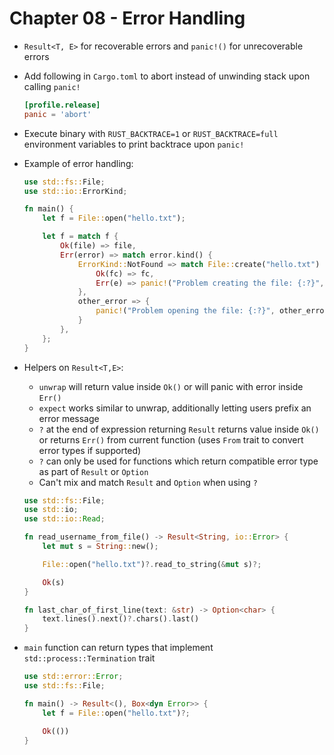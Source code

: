 # Chapter 08 - Error Handling

- `Result<T, E>` for recoverable errors and `panic!()` for unrecoverable errors

- Add following in `Cargo.toml` to abort instead of unwinding stack upon calling `panic!`

    ```toml
    [profile.release]
    panic = 'abort'
    ```

- Execute binary with `RUST_BACKTRACE=1` or `RUST_BACKTRACE=full` environment variables to print backtrace upon `panic!`

- Example of error handling:

    ```rust
    use std::fs::File;
    use std::io::ErrorKind;

    fn main() {
        let f = File::open("hello.txt");

        let f = match f {
            Ok(file) => file,
            Err(error) => match error.kind() {
                ErrorKind::NotFound => match File::create("hello.txt") {
                    Ok(fc) => fc,
                    Err(e) => panic!("Problem creating the file: {:?}", e),
                },
                other_error => {
                    panic!("Problem opening the file: {:?}", other_error)
                }
            },
        };
    }
    ```

- Helpers on `Result<T,E>`:
    * `unwrap` will return value inside `Ok()` or will panic with error inside `Err()`
    * `expect` works similar to unwrap, additionally letting users prefix an error message
    * `?` at the end of expression returning `Result` returns value inside `Ok()` or returns `Err()` from current function (uses `From` trait to convert error types if supported)
    * `?` can only be used for functions which return compatible error type as part of `Result` or `Option`
    * Can't mix and match `Result` and `Option` when using `?`
    
    ```rust
    use std::fs::File;
    use std::io;
    use std::io::Read;

    fn read_username_from_file() -> Result<String, io::Error> {
        let mut s = String::new();

        File::open("hello.txt")?.read_to_string(&mut s)?;

        Ok(s)
    }

    fn last_char_of_first_line(text: &str) -> Option<char> {
        text.lines().next()?.chars().last()
    }
    ```

- `main` function can return types that implement `std::process::Termination` trait

    ```rust
    use std::error::Error;
    use std::fs::File;

    fn main() -> Result<(), Box<dyn Error>> {
        let f = File::open("hello.txt")?;

        Ok(())
    }
    ```